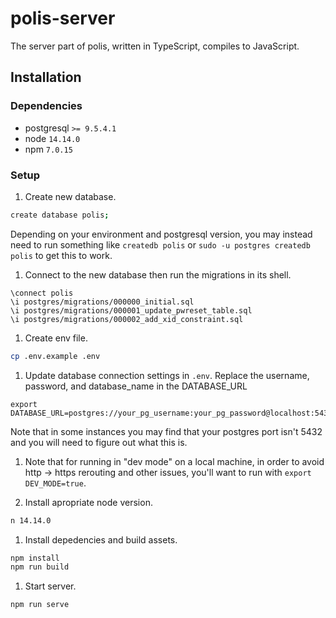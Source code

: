 # polis-server

The server part of polis, written in TypeScript, compiles to JavaScript.

## Installation

### Dependencies

* postgresql `>= 9.5.4.1`
* node `14.14.0`
* npm `7.0.15`

### Setup

1. Create new database.

```sh
create database polis;
```

Depending on your environment and postgresql version, you may instead need to
run something like `createdb polis` or `sudo -u postgres createdb polis` to get
this to work.

1. Connect to the new database then run the migrations in its shell.

```
\connect polis
\i postgres/migrations/000000_initial.sql
\i postgres/migrations/000001_update_pwreset_table.sql
\i postgres/migrations/000002_add_xid_constraint.sql
```

1. Create env file.

```sh
cp .env.example .env
```

1. Update database connection settings in `.env`. Replace the username,
password, and database_name in the DATABASE_URL

```
export DATABASE_URL=postgres://your_pg_username:your_pg_password@localhost:5432/your_pg_database_name
```

Note that in some instances you may find that your postgres port isn't 5432 and
you will need to figure out what this is.

1. Note that for running in "dev mode" on a local machine, in order to avoid
http -> https rerouting and other issues, you'll want to run with
`export DEV_MODE=true`.

1. Install apropriate node version.

```sh
n 14.14.0
```

1. Install depedencies and build assets.

```sh
npm install
npm run build
```

1. Start server.

```sh
npm run serve
```
